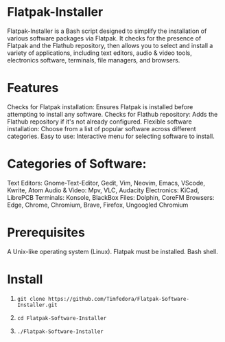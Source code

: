 # Flatpak-Installer
Flatpak-Installer is a Bash script designed to simplify the installation of various software packages via Flatpak. It checks for the presence of Flatpak and the Flathub repository, then allows you to select and install a variety of applications, including text editors, audio & video tools, electronics software, terminals, file managers, and browsers.

# Features
Checks for Flatpak installation: Ensures Flatpak is installed before attempting to install any software.
Checks for Flathub repository: Adds the Flathub repository if it's not already configured.
Flexible software installation: Choose from a list of popular software across different categories.
Easy to use: Interactive menu for selecting software to install.

# Categories of Software:
Text Editors: Gnome-Text-Editor, Gedit, Vim, Neovim, Emacs, VScode, Kwrite, Atom
Audio & Video: Mpv, VLC, Audacity
Electronics: KiCad, LibrePCB
Terminals: Konsole, BlackBox
Files: Dolphin, CoreFM
Browsers: Edge, Chrome, Chromium, Brave, Firefox, Ungoogled Chromium

# Prerequisites
A Unix-like operating system (Linux).
Flatpak must be installed.
Bash shell.

# Install

1.     git clone https://github.com/Timfedora/Flatpak-Software-Installer.git
2.     cd Flatpak-Software-Installer
3.     ./Flatpak-Software-Installer
